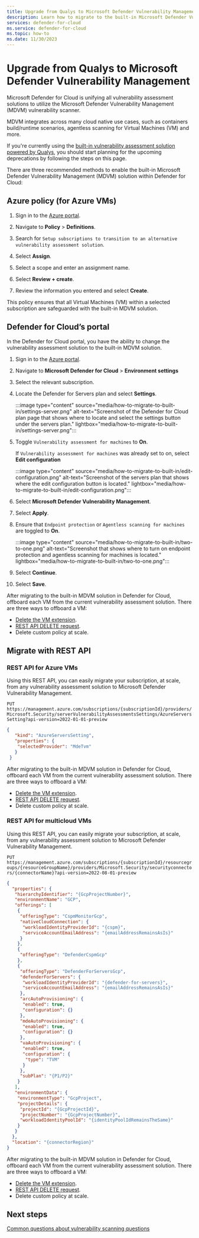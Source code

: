 ```yaml
---
title: Upgrade from Qualys to Microsoft Defender Vulnerability Management
description: Learn how to migrate to the built-in Microsoft Defender Vulnerability Management solution in Microsoft Defender for Cloud
services: defender-for-cloud
ms.service: defender-for-cloud
ms.topic: how-to
ms.date: 11/30/2023
---
```


# Upgrade from Qualys to Microsoft Defender Vulnerability Management

Microsoft Defender for Cloud is unifying all vulnerability assessment solutions to utilize the Microsoft Defender Vulnerability Management (MDVM) vulnerability scanner. 

MDVM integrates across many cloud native use cases, such as containers build/runtime scenarios, agentless scanning for Virtual Machines (VM) and more. 

If you're currently using the [built-in vulnerability assessment solution powered by Qualys](deploy-vulnerability-assessment-vm.md), you should start planning for the upcoming deprecations by following the steps on this page.

There are three recommended methods to enable the built-in Microsoft Defender Vulnerability Management (MDVM) solution within Defender for Cloud:

## Azure policy (for Azure VMs) 

1. Sign in to the [Azure portal](https://portal.azure.com/).

1. Navigate to **Policy** > **Definitions**.

1. Search for `Setup subscriptions to transition to an alternative vulnerability assessment solution`. 

1. Select **Assign**.

1. Select a scope and enter an assignment name.

1. Select **Review + create**.

1. Review the information you entered and select **Create**.
 
This policy ensures that all Virtual Machines (VM) within a selected subscription are safeguarded with the built-in MDVM solution. 

## Defender for Cloud’s portal 

In the Defender for Cloud portal, you have the ability to change the vulnerability assessment solution to the built-in MDVM solution. 

1. Sign in to the [Azure portal](https://portal.azure.com/).

1. Navigate to **Microsoft Defender for Cloud** > **Environment settings** 

1. Select the relevant subscription.

1. Locate the Defender for Servers plan and select **Settings**.

    :::image type="content" source="media/how-to-migrate-to-built-in/settings-server.png" alt-text="Screenshot of the Defender for Cloud plan page that shows where to locate and select the settings button under the servers plan." lightbox="media/how-to-migrate-to-built-in/settings-server.png":::

1. Toggle `Vulnerability assessment for machines` to **On**.

    If `Vulnerability assessment for machines` was already set to on, select **Edit configuration**

    :::image type="content" source="media/how-to-migrate-to-built-in/edit-configuration.png" alt-text="Screenshot of the servers plan that shows where the edit configuration button is located." lightbox="media/how-to-migrate-to-built-in/edit-configuration.png":::

1. Select **Microsoft Defender Vulnerability Management**.

1. Select **Apply**. 

1. Ensure that `Endpoint protection` or `Agentless scanning for machines` are toggled to **On**.

    :::image type="content" source="media/how-to-migrate-to-built-in/two-to-one.png" alt-text="Screenshot that shows where to turn on endpoint protection and agentless scanning for machines is located." lightbox="media/how-to-migrate-to-built-in/two-to-one.png":::

1. Select **Continue**.

1. Select **Save**.

After migrating to the built-in MDVM solution in Defender for Cloud, offboard each VM from the current vulnerability assessment solution. There are three ways to offboard a VM:

- [Delete the VM extension](/powershell/module/az.compute/remove-azvmextension?view=azps-11.0.0).
- [REST API DELETE request](/rest/api/compute/virtual-machine-extensions/delete?view=rest-compute-2023-07-01&tabs=HTTP).
- Delete custom policy at scale.

## Migrate with REST API

### REST API for Azure VMs

Using this REST API, you can easily migrate your subscription, at scale, from any vulnerability assessment solution to Microsoft Defender Vulnerability Management.

`PUT https://management.azure.com/subscriptions/{subscriptionId}/providers/Microsoft.Security/serverVulnerabilityAssessmentsSettings/AzureServersSetting?api-version=2022-01-01-preview`

```json
{
   "kind": "AzureServersSetting",
   "properties": {
    "selectedProvider": "MdeTvm"
   }
 }
```

After migrating to the built-in MDVM solution in Defender for Cloud, offboard each VM from the current vulnerability assessment solution. There are three ways to offboard a VM:

- [Delete the VM extension](/powershell/module/az.compute/remove-azvmextension?view=azps-11.0.0).
- [REST API DELETE request](/rest/api/compute/virtual-machine-extensions/delete?view=rest-compute-2023-07-01&tabs=HTTP).
- Delete custom policy at scale.

### REST API for multicloud VMs

Using this REST API, you can easily migrate your subscription, at scale, from any vulnerability assessment solution to Microsoft Defender Vulnerability Management.

`PUT https://management.azure.com/subscriptions/{subscriptionId}/resourcegroups/{resourceGroupName}/providers/Microsoft.Security/securityconnectors/{connectorName}?api-version=2022-08-01-preview`

```json
{
  "properties": {
   "hierarchyIdentifier": "{GcpProjectNumber}",
   "environmentName": "GCP",
   "offerings": [
​    {
​     "offeringType": "CspmMonitorGcp",
​     "nativeCloudConnection": {
​      "workloadIdentityProviderId": "{cspm}",
​      "serviceAccountEmailAddress": "{emailAddressRemainsAsIs}"
​     }
​    },
​    {
​     "offeringType": "DefenderCspmGcp"
​    },
​    {
​     "offeringType": "DefenderForServersGcp",
​     "defenderForServers": {
​      "workloadIdentityProviderId": "{defender-for-servers}",
​      "serviceAccountEmailAddress": "{emailAddressRemainsAsIs}"
​     },
​     "arcAutoProvisioning": {
​      "enabled": true,
​      "configuration": {}
​     },
​     "mdeAutoProvisioning": {
​      "enabled": true,
​      "configuration": {}
​     },
​     "vaAutoProvisioning": {
​      "enabled": true,
​      "configuration": {
​       "type": "TVM"
​      }
​     },
​     "subPlan": "{P1/P2}"
​    }
   ],
   "environmentData": {
​    "environmentType": "GcpProject",
​    "projectDetails": {
​     "projectId": "{GcpProjectId}",
​     "projectNumber": "{GcpProjectNumber}",
​     "workloadIdentityPoolId": "{identityPoolIdRemainsTheSame}"
​    }
   }
  },
  "location": "{connectorRegion}"
}
```

After migrating to the built-in MDVM solution in Defender for Cloud, offboard each VM from the current vulnerability assessment solution. There are three ways to offboard a VM:

- [Delete the VM extension](/powershell/module/az.compute/remove-azvmextension?view=azps-11.0.0).
- [REST API DELETE request](/rest/api/compute/virtual-machine-extensions/delete?view=rest-compute-2023-07-01&tabs=HTTP).
- Delete custom policy at scale.

## Next steps

[Common questions about vulnerability scanning questions](faq-scanner-detection.yml)
